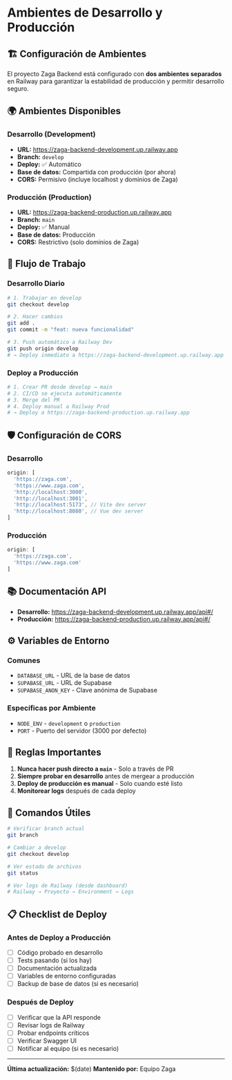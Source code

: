 # Ambientes de Desarrollo y Producción

## 🏗️ Configuración de Ambientes

El proyecto Zaga Backend está configurado con **dos ambientes separados** en Railway para garantizar la estabilidad de producción y permitir desarrollo seguro.

## 🌍 Ambientes Disponibles

### **Desarrollo (Development)**
- **URL:** https://zaga-backend-development.up.railway.app
- **Branch:** `develop`
- **Deploy:** ✅ Automático
- **Base de datos:** Compartida con producción (por ahora)
- **CORS:** Permisivo (incluye localhost y dominios de Zaga)

### **Producción (Production)**
- **URL:** https://zaga-backend-production.up.railway.app
- **Branch:** `main`
- **Deploy:** ✅ Manual
- **Base de datos:** Producción
- **CORS:** Restrictivo (solo dominios de Zaga)

## 🔄 Flujo de Trabajo

### **Desarrollo Diario**
```bash
# 1. Trabajar en develop
git checkout develop

# 2. Hacer cambios
git add .
git commit -m "feat: nueva funcionalidad"

# 3. Push automático a Railway Dev
git push origin develop
# → Deploy inmediato a https://zaga-backend-development.up.railway.app
```

### **Deploy a Producción**
```bash
# 1. Crear PR desde develop → main
# 2. CI/CD se ejecuta automáticamente
# 3. Merge del PR
# 4. Deploy manual a Railway Prod
# → Deploy a https://zaga-backend-production.up.railway.app
```

## 🛡️ Configuración de CORS

### **Desarrollo**
```typescript
origin: [
  'https://zaga.com',
  'https://www.zaga.com',
  'http://localhost:3000',
  'http://localhost:3001',
  'http://localhost:5173', // Vite dev server
  'http://localhost:8080', // Vue dev server
]
```

### **Producción**
```typescript
origin: [
  'https://zaga.com',
  'https://www.zaga.com'
]
```

## 📚 Documentación API

- **Desarrollo:** https://zaga-backend-development.up.railway.app/api#/
- **Producción:** https://zaga-backend-production.up.railway.app/api#/

## ⚙️ Variables de Entorno

### **Comunes**
- `DATABASE_URL` - URL de la base de datos
- `SUPABASE_URL` - URL de Supabase
- `SUPABASE_ANON_KEY` - Clave anónima de Supabase

### **Específicas por Ambiente**
- `NODE_ENV` - `development` o `production`
- `PORT` - Puerto del servidor (3000 por defecto)

## 🚨 Reglas Importantes

1. **Nunca hacer push directo a `main`** - Solo a través de PR
2. **Siempre probar en desarrollo** antes de mergear a producción
3. **Deploy de producción es manual** - Solo cuando esté listo
4. **Monitorear logs** después de cada deploy

## 🔧 Comandos Útiles

```bash
# Verificar branch actual
git branch

# Cambiar a develop
git checkout develop

# Ver estado de archivos
git status

# Ver logs de Railway (desde dashboard)
# Railway → Proyecto → Environment → Logs
```

## 📋 Checklist de Deploy

### **Antes de Deploy a Producción**
- [ ] Código probado en desarrollo
- [ ] Tests pasando (si los hay)
- [ ] Documentación actualizada
- [ ] Variables de entorno configuradas
- [ ] Backup de base de datos (si es necesario)

### **Después de Deploy**
- [ ] Verificar que la API responde
- [ ] Revisar logs de Railway
- [ ] Probar endpoints críticos
- [ ] Verificar Swagger UI
- [ ] Notificar al equipo (si es necesario)

---

**Última actualización:** $(date)
**Mantenido por:** Equipo Zaga
